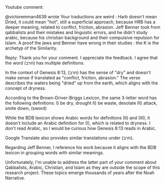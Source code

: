Youtube comment:

@victoremman4639  wrote
Your traductions are weird : Harb doesn't mean Dried, it could mean "hot", still a superficial approach, because HRB has a deeper meaning, related to conflict, friction, abrasion. Jeff Benner took from qabbalists and their mistakes and linguistic errors, and he didn't study arabic, because his christian background and their compulsive repulsion for Islam. A proof the jews and Benner have wrong in their studies : the K is the archetyp of the Similarity.


Reply:
Thank you for your comment. I appreciate the feedback. I agree that the word (חרב) has multiple definitions.

In the context of Genesis 8:13, (חרב) has the sense of "dry" and doesn't make sense if translated as "conflict, friction, abrasion." The verse describes the waters being "dried" up from the earth, which aligns with the concept of dryness.

According to the Brown-Driver-Briggs Lexicon, the same 3-letter word has the following definitions:
I) be dry, drought
II) be waste, desolate
III) attack, smite down, (sword)

While the BDB lexicon shows Arabic words for definitions (II) and (III), it doesn't include an Arabic definition for (I), which is related to dryness. I don't read Arabic, so I would be curious how Genesis 8:13 reads in Arabic.

Google Translate also provides similar translations under (חרב).

Regarding Jeff Benner, I reference his work because it aligns with the BDB lexicon in grouping words with similar meanings.

Unfortunately, I'm unable to address the latter part of your comment about Qabbalists, Arabic, Christian, and Islam as they are outside the scope of this research project. These topics emerge thousands of years after the Noah Narrative.

